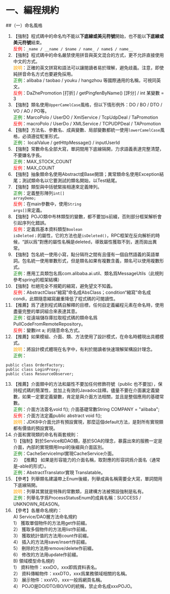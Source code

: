 # 一、編程規約
##（一）命名風格

1. 【強制】程式碼中的命名均不能以<strong>下底線或美元符號</strong>開始，也不能以<strong>下底線或美元符號</strong>結束。
  <br><span style="color:red">反例</span>：`_name / __name / $name / name_ / name$ / name__`
2. 【強制】程式碼中的命名嚴禁使用拼音與英文混合的方式，更不允許直接使用中文的方式。 
  <br><span style="color:orange">說明</span>：正確的英文拼寫和語法可以讓閱讀者易於理解，避免歧義。注意，即使純拼音命名方式也要避免採用。 
  <br><span style="color:green">正例</span>：alibaba / taobao / youku / hangzhou 等國際通用的名稱，可視同英文。 
  <br><span style="color:red">反例</span>：DaZhePromotion [打折] / getPingfenByName() [評分] / int 某變數 = 3 
3. 【強制】類名使用`UpperCamelCase`風格，但以下情形例外：DO / BO / DTO / VO / AO / PO等。 
 <br><span style="color:green">正例</span>：MarcoPolo / UserDO / XmlService / TcpUdpDeal / TaPromotion 
 <br><span style="color:red">反例</span>：macroPolo / UserDo / XMLService / TCPUDPDeal / TAPromotion 
4. 【強制】方法名、參數名、成員變數、局部變數都統一使用`lowerCamelCase`風格，必須遵從駝峯形式。 
<br><span style="color:green">正例</span>： localValue / getHttpMessage() / inputUserId 
5. 【強制】常數命名全部大寫，單詞間用下底線隔開，力求語義表達完整清楚，不要嫌名字長。 
<br><span style="color:green">正例</span>：MAX_STOCK_COUNT 
<br><span style="color:red">反例</span>：MAX_COUNT 
6. 【強制】抽象類命名使用Abstract或Base開頭；異常類命名使用Exception結尾；測試類命名以它要測試的類名開始，以Test結尾。 
7. 【強制】類型與中括號緊挨相連來定義陣列。 
 <br><span style="color:green">正例</span>：定義整形陣列<code>int[] arrayDemo;</code> 
 <br><span style="color:red">反例</span>：在main參數中，使用<code>String args[]</code>來定義。 
8. 【強制】POJO類中布林類型的變數，都不要加is前綴，否則部分框架解析會引起序列化錯誤。 
 <br><span style="color:red">反例</span>：定義爲基本資料類型<code>Boolean isDeleted；</code>的屬性，它的方法也是<code>isDeleted()</code>，RPC框架在反向解析的時候，“誤以爲”對應的屬性名稱是deleted，導致屬性獲取不到，進而拋出異常。
9. 【強制】包名統一使用小寫，點分隔符之間有且僅有一個自然語義的英語單詞。包名統一使用單數形式，但是類名如果有複數含義，類名可以使用複數形式。 
 <br><span style="color:green">正例</span>：應用工具類包名爲com.alibaba.ai.util、類名爲MessageUtils（此規則參考spring的框架結構） 
10. 【強制】杜絕完全不規範的縮寫，避免望文不知義。 
 <br><span style="color:red">反例</span>：AbstractClass“縮寫”命名成AbsClass；condition“縮寫”命名成 condi，此類隨意縮寫嚴重降低了程式碼的可閱讀性。 
11. 【推薦】爲了達到程式碼自解釋的目標，任何自定義編程元素在命名時，使用盡量完整的單詞組合來表達其意。 
<br><span style="color:green">正例</span>：從遠端儲存庫拉取程式碼的類命名爲PullCodeFromRemoteRepository。 
<br><span style="color:red">反例</span>：變數int a; 的隨意命名方式。 
12. 【推薦】如果模組、介面、類、方法使用了設計模式，在命名時體現出具體模式。 
<br><span style="color:orange">說明</span>：將設計模式體現在名字中，有利於閱讀者快速理解架構設計理念。 
<br><span style="color:green">正例</span>：
```
public class OrderFactory;
public class LoginProxy;
public class ResourceObserver; 
```
13. 【推薦】介面類中的方法和屬性不要加任何修飾符號（public 也不要加），保持程式碼的簡潔性，並加上有效的Javadoc註釋。儘量不要在介面裏定義變數，如果一定要定義變數，肯定是與介面方法相關，並且是整個應用的基礎常數。 
<br><span style="color:green">正例</span>：介面方法簽名void f(); 介面基礎常數String COMPANY = "alibaba"; 
<br><span style="color:red">反例</span>：介面方法定義public abstract void f(); 
<br><span style="color:orange">說明</span>：JDK8中介面允許有預設實現，那麼這個default方法，是對所有實現類都有價值的預設實現。 
14. 介面和實現類的命名有兩套規則：  
   1）【強制】對於Service和DAO類，基於SOA的理念，暴露出來的服務一定是介面，內部的實現類用Impl的後綴與介面區別。 
   <br><span style="color:green">正例</span>：CacheServiceImpl實現CacheService介面。<br>
   2） 【推薦】 如果是形容能力的介面名稱，取對應的形容詞爲介面名（通常是–able的形式）。
   <br><span style="color:green">正例</span>：AbstractTranslator實現 Translatable。 
15. 【參考】列舉類名建議帶上Enum後綴，列舉成員名稱需要全大寫，單詞間用下底線隔開。 
<br><span style="color:orange">說明</span>：列舉其實就是特殊的常數類，且建構方法被預設強制是私有。 
<br><span style="color:green">正例</span>：列舉名字爲ProcessStatusEnum的成員名稱：SUCCESS / UNKNOWN_REASON。 
16. 【參考】各層命名規約：  
  A) Service/DAO層方法命名規約<br>
   1） 獲取單個物件的方法用get作前綴。
   <br>2） 獲取多個物件的方法用list作前綴。
   <br>3） 獲取統計值的方法用count作前綴。    
   4） 插入的方法用save/insert作前綴。    
   5） 刪除的方法用remove/delete作前綴。    
   6） 修改的方法用update作前綴。 
  <br>B) 領域模型命名規約 <br>
   1） 資料物件：xxxDO，xxx即爲資料表名。    
   2） 資料傳輸物件：xxxDTO，xxx爲業務領域相關的名稱。    
   3） 展示物件：xxxVO，xxx一般爲網頁名稱。    
   4） POJO是DO/DTO/BO/VO的統稱，禁止命名成xxxPOJO。 